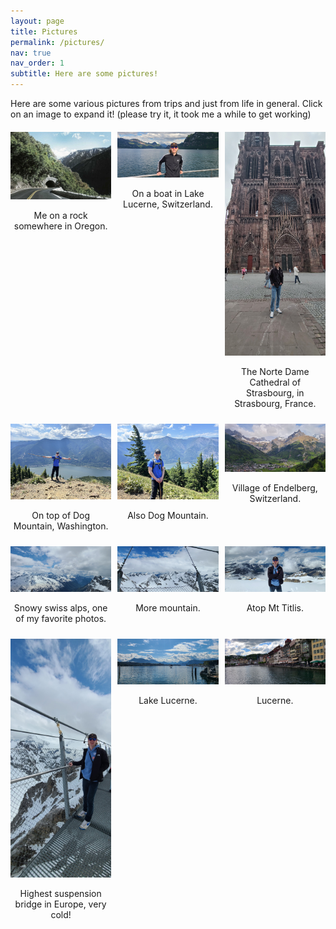 ```yaml
---
layout: page
title: Pictures
permalink: /pictures/
nav: true
nav_order: 1
subtitle: Here are some pictures!
---
```

Here are some various pictures from trips and just from life in general. Click on an image to expand it! (please try it, it took me a while to get working)
<div class="gallery">
  <div class="gallery-item">
    <img src="/assets/img/1.jpg" alt="Description of Picture 1">
    <p>Me on a rock somewhere in Oregon.</p>
  </div>
  <div class="gallery-item">
    <img src="/assets/img/2.jpg" alt="Description of Picture 2">
    <p>On a boat in Lake Lucerne, Switzerland.</p>
  </div>
  <div class="gallery-item">
    <img src="/assets/img/3.jpg" alt="Description of Picture 3">
    <p>The Norte Dame Cathedral of Strasbourg, in Strasbourg, France.</p>
  </div>
  <div class="gallery-item">
    <img src="/assets/img/4.jpg" alt="Description of Picture 4">
    <p>On top of Dog Mountain, Washington.</p>
  </div>
  <div class="gallery-item">
    <img src="/assets/img/5.jpg" alt="Description of Picture 5">
    <p>Also Dog Mountain.</p>
  </div>
  <div class="gallery-item">
    <img src="/assets/img/6.jpg" alt="Description of Picture 6">
    <p>Village of Endelberg, Switzerland.</p>
  </div>
  <div class="gallery-item">
    <img src="/assets/img/7.jpg" alt="Description of Picture 1">
    <p>Snowy swiss alps, one of my favorite photos.</p>
  </div>
  <div class="gallery-item">
    <img src="/assets/img/8.jpg" alt="Description of Picture 2">
    <p>More mountain.</p>
  </div>
  <div class="gallery-item">
    <img src="/assets/img/9.jpg" alt="Description of Picture 3">
    <p>Atop Mt Titlis.</p>
  </div>
  <div class="gallery-item">
    <img src="/assets/img/10.jpg" alt="Description of Picture 4">
    <p>Highest suspension bridge in Europe, very cold!</p>
  </div>
  <div class="gallery-item">
    <img src="/assets/img/11.jpg" alt="Description of Picture 5">
    <p>Lake Lucerne.</p>
  </div>
  <div class="gallery-item">
    <img src="/assets/img/12.jpg" alt="Description of Picture 6">
    <p>Lucerne.</p>
  </div>
  <!-- Add more images here -->
</div>

<!-- Modal for expanding images -->
<div id="modal" class="modal">
  <span class="close">&times;</span>
  <img class="modal-content" id="modal-img">
</div>

<style>
.gallery {
  display: grid;
  grid-template-columns: repeat(3, 1fr);
  gap: 10px;
  margin-top: 20px;
}

.gallery-item {
  text-align: center;
}

.gallery-item img {
  width: 100%;
  cursor: pointer;
  transition: transform 0.2s;
}

.gallery-item img:hover {
  transform: scale(1.05);
}

.modal {
  display: none;
  position: fixed;
  z-index: 9999; /* Ensure the modal is above the header */
  padding-top: 60px;
  left: 0;
  top: 0;
  width: 100%;
  height: 100%;
  overflow: auto;
  background-color: rgba(0, 0, 0, 0.9);
  align-items: center;
  justify-content: center;
}

.close {
  position: absolute;
  top: 80px; /* Position the close button lower, below the header */
  right: 20px;
  color: #f1f1f1;
  font-size: 40px;
  font-weight: bold;
  transition: 0.3s;
  cursor: pointer;
  z-index: 10000; /* Ensure the close button is on top of everything */
}

.close:hover,
.close:focus {
  color: #bbb;
  text-decoration: none;
  cursor: pointer;
}

.modal-content {
  margin: auto;
  display: block;
  width: 80%;
  max-width: 700px;
  position: relative;
}


.modal-content, .close {
  animation-name: zoom;
  animation-duration: 0.6s;
}

@keyframes zoom {
  from {transform: scale(0)} 
  to {transform: scale(1)}
}

.close {
  position: absolute;
  top: 10px;
  right: 10px; /* Position closer to the corner of the image */
  color: #f1f1f1;
  font-size: 40px;
  font-weight: bold;
  transition: 0.3s;
  cursor: pointer;
  z-index: 101; /* Ensure the X is on top */
}

.close:hover,
.close:focus {
  color: #bbb;
  text-decoration: none;
  cursor: pointer;
}

.modal-content {
  position: relative;
}
</style>

<script>
// Get the modal
var modal = document.getElementById("modal");

// Get the image and insert it inside the modal - use its "alt" text as a caption
var modalImg = document.getElementById("modal-img");
document.querySelectorAll('.gallery-item img').forEach(function(img) {
  img.onclick = function(){
    modal.style.display = "block";
    modalImg.src = this.src;
  }
});

// Get the <span> element that closes the modal
var span = document.getElementsByClassName("close")[0];

// When the user clicks on <span> (x), close the modal
span.onclick = function() { 
  modal.style.display = "none";
}
</script>
